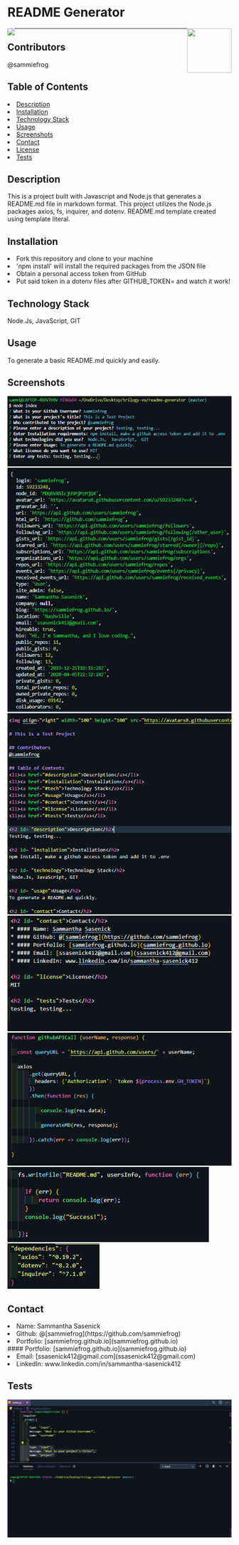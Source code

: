 # README Generator
<img align="left" src="https://img.shields.io/badge/License-MIT-green">
<img align="right" width="100" height="100" src="https://avatars0.githubusercontent.com/u/59233248?v=4"><hr>
  
## Contributors
@sammiefrog
    
## Table of Contents
<li><a href="#description">Description</a></li>  
<li><a href="#installation">Installation</a></li> 
<li><a href="#tech">Technology Stack</a></li> 
<li><a href="#usage">Usage</a></li> 
<li><a href="#screenshots">Screenshots</a></li> 
<li><a href="#contact">Contact</a></li> 
<li><a href="#license">License</a></li> 
<li><a href="#tests">Tests</a></li> 
  
<h2 id= "description">Description</h2>
This is a project built with Javascript and Node.js that generates a README.md file in markdown format. This project utilizes the Node.js packages axios, fs, inquirer, and dotenv. README.md template created using template literal.
  
<h2 id= "installation">Installation</h2>
<li>Fork this repository and clone to your machine  </li> 
<li>'npm install' will install the required packages from the JSON file</li> 
<li>Obtain a personal access token from GitHub  </li> 
<li>Put said token in a dotenv files after GITHUB_TOKEN= and watch it work!</li> 
    
<h2 id= "technology">Technology Stack</h2>
 Node.Js, JavaScript, GIT
  
<h2 id= "usage">Usage</h2>
To generate a basic README.md quickly and easily.

<h2 id= "screenshots">Screenshots</h2>
<img src="images/project-test-1.png">
<img src="images/project-test-2.png">
<img src="images/project-test-3.png">
<img src="images/project-test-4.png">
<img src="images/project-test-5.png">
<img src="images/project-test-6.png">
<img src="images/project-test-7.png">
  
<h2 id= "contact">Contact</h2>
<li>Name: Sammantha Sasenick</li> 
<li>Github: @[sammiefrog](https://github.com/sammiefrog)</li> 
<li>Portfolio: [sammiefrog.github.io](sammiefrog.github.io)</li> #### Portfolio: [sammiefrog.github.io](sammiefrog.github.io)
<li>Email: [ssasenick412@gmail.com](ssasenick412@gmail.com)</li> 
<li>LinkedIn: www.linkedin.com/in/sammantha-sasenick412</li> 
    
<h2 id= "tests">Tests</h2>
<img src="images/test-app.gif">
